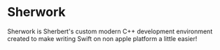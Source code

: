 # Sherwork
Sherwork is Sherbert's custom modern C++ development environment created to make writing Swift on non apple platform a little easier!
